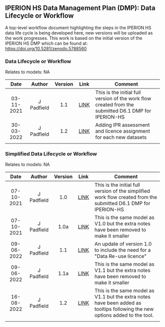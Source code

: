 ## IPERION HS Data Management Plan (DMP): Data Lifecycle or Workflow
A top-level workflow document highlighting the steps in the IPERION HS data life cycle is being developed here, new versions will be uploaded as the work progresses. This work is based on the initial version of the IPERION HS DMP which can be found at: https://doi.org/10.5281/zenodo.5788560

### Data Lifecycle or Workflow

Relates to models: NA

| Date  | Author | Version | Link | Comment |
| :-----------: | :-----------: | :-----------: | :-----------: | ----------- |
| 03-11-2021 | J Padfield | 1.1 | [LINK](https://national-gallery.github.io/dynamic-modelling/?url=https://national-gallery.github.io/dynamic-modelling/?url=https://raw.githubusercontent.com/E-RIHS/hs-interoperability/main/DMP/IPERION-HS%20DMP%20Workflow%20V1.1.tsv) | This is the initial full version of the work flow created from the submitted D6.1 DMP for IPERION-HS |
| 30-03-2022 | J Padfield | 1.2 | [LINK](https://national-gallery.github.io/dynamic-modelling/?url=https://raw.githubusercontent.com/E-RIHS/hs-interoperability/main/DMP/IPERION-HS%20DMP%20Workflow%20V1.2.tsv) | Adding IPR assessment and licence assignment for each new datasets |
| <img width=120/> |<img width=90/> | <img width=60/> | <img width=60/> | |


### Simplified Data Lifecycle or Workflow

Relates to models: NA

| Date  | Author | Version | Link | Comment |
| :-----------: | :-----------: | :-----------: | :-----------: | ----------- |
| 07-10-2021 | J Padfield | 1.0 | [LINK](https://national-gallery.github.io/dynamic-modelling/?url=https://raw.githubusercontent.com/E-RIHS/hs-interoperability/main/DMP/IPERION-HS%20DMP%20Simplified%20Workflow%20V1.0.tsv) | This is the initial full version of the simplified work flow created from the submitted D6.1 DMP for IPERION-HS |
| 07-10-2021 | J Padfield | 1.0a | [LINK](https://national-gallery.github.io/dynamic-modelling/?url=https://raw.githubusercontent.com/E-RIHS/hs-interoperability/main/DMP/IPERION-HS%20DMP%20Simplified%20Workflow%20V1.0a.tsv) | This is the same model as V1.0 but the extra notes have been removed to make it smaller |
| 09-06-2022 | J Padfield | 1.1 | [LINK](https://national-gallery.github.io/dynamic-modelling/?url=https://raw.githubusercontent.com/E-RIHS/hs-interoperability/main/DMP/IPERION-HS%20DMP%20Simplified%20Workflow%20V1.1.tsv) | An update of version 1.0 to include the need for a "Data Re-use licence" |
| 09-06-2022 | J Padfield | 1.1a | [LINK](https://national-gallery.github.io/dynamic-modelling/?url=https://raw.githubusercontent.com/E-RIHS/hs-interoperability/main/DMP/IPERION-HS%20DMP%20Simplified%20Workflow%20V1.1a.tsv) | This is the same model as V1.1 but the extra notes have been removed to make it smaller |
| 16-08-2022 | J Padfield | 1.2 | [LINK](https://national-gallery.github.io/dynamic-modelling/?url=https://raw.githubusercontent.com/E-RIHS/hs-interoperability/main/DMP/IPERION-HS%20DMP%20Simplified%20Workflow%20V1.2.tsv) | This is the same model as V1.1 but the extra notes have been added as tooltips following the new options added to the tool. |
| <img width=120/> |<img width=90/> | <img width=60/> | <img width=60/> | |
